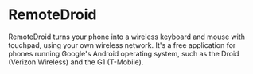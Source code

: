 # RemoteDroid #

RemoteDroid turns your phone into a wireless keyboard and mouse with touchpad, using your own wireless network. It's a free application for phones running Google's Android operating system, such as the Droid (Verizon Wireless) and the G1 (T-Mobile).
